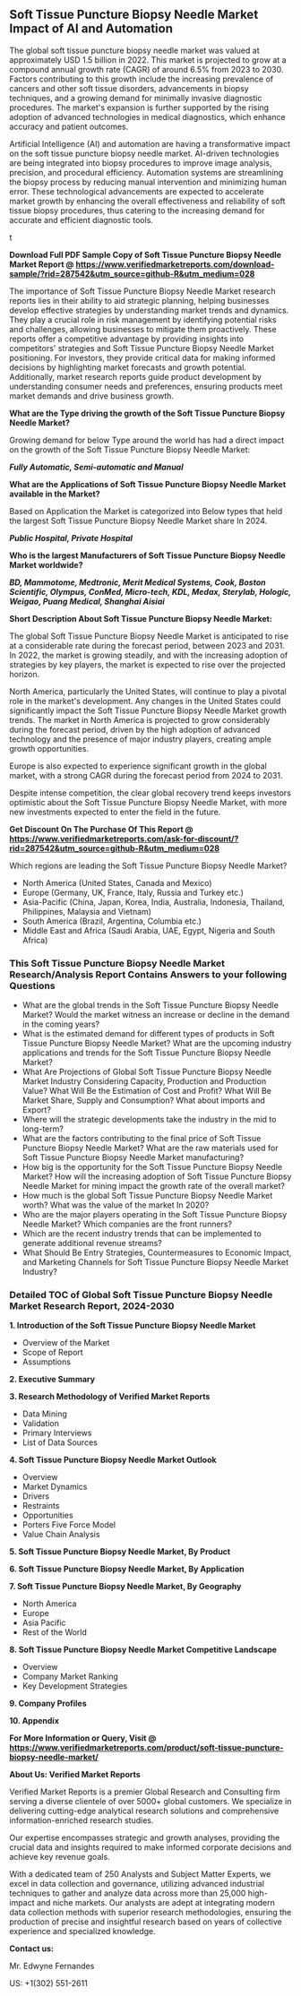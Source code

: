 <h2>Soft Tissue Puncture Biopsy Needle Market Impact of AI and Automation</h2><p>The global soft tissue puncture biopsy needle market was valued at approximately USD 1.5 billion in 2022. This market is projected to grow at a compound annual growth rate (CAGR) of around 6.5% from 2023 to 2030. Factors contributing to this growth include the increasing prevalence of cancers and other soft tissue disorders, advancements in biopsy techniques, and a growing demand for minimally invasive diagnostic procedures. The market's expansion is further supported by the rising adoption of advanced technologies in medical diagnostics, which enhance accuracy and patient outcomes.</p><p>Artificial Intelligence (AI) and automation are having a transformative impact on the soft tissue puncture biopsy needle market. AI-driven technologies are being integrated into biopsy procedures to improve image analysis, precision, and procedural efficiency. Automation systems are streamlining the biopsy process by reducing manual intervention and minimizing human error. These technological advancements are expected to accelerate market growth by enhancing the overall effectiveness and reliability of soft tissue biopsy procedures, thus catering to the increasing demand for accurate and efficient diagnostic tools.</p>t</p><p id="" class=""><strong>Download Full PDF Sample Copy of Soft Tissue Puncture Biopsy Needle Market Report @ <a href="https://www.verifiedmarketreports.com/download-sample/?rid=287542&utm_source=github-R&utm_medium=028" target="_blank">https://www.verifiedmarketreports.com/download-sample/?rid=287542&utm_source=github-R&utm_medium=028</a></strong></p><p>The importance of&nbsp;Soft Tissue Puncture Biopsy Needle Market research reports lies in their ability to aid strategic planning, helping businesses develop effective strategies by understanding market trends and dynamics. They play a crucial role in risk management by identifying potential risks and challenges, allowing businesses to mitigate them proactively. These reports offer a competitive advantage by providing insights into competitors' strategies and Soft Tissue Puncture Biopsy Needle Market positioning. For investors, they provide critical data for making informed decisions by highlighting market forecasts and growth potential. Additionally, market research reports guide product development by understanding consumer needs and preferences, ensuring products meet market demands and drive business growth.</p><p><strong>What are the&nbsp;Type driving the growth of the Soft Tissue Puncture Biopsy Needle Market?</strong></p><p id="" class="">Growing demand for below Type around the world has had a direct impact on the growth of the Soft Tissue Puncture Biopsy Needle Market:</p><em><strong>Fully Automatic, Semi-automatic and Manual</strong></em></p><strong>What are the&nbsp;Applications&nbsp;of Soft Tissue Puncture Biopsy Needle Market available in the Market?</strong></p><p id="" class="">Based on Application the Market is categorized into Below types that held the largest Soft Tissue Puncture Biopsy Needle Market share In 2024.</p><em><strong>Public Hospital, Private Hospital</strong></em></p><strong>Who is the largest Manufacturers of Soft Tissue Puncture Biopsy Needle Market worldwide?</strong></p><p><em><strong>BD, Mammotome, Medtronic, Merit Medical Systems, Cook, Boston Scientific, Olympus, ConMed, Micro-tech, KDL, Medax, Sterylab, Hologic, Weigao, Puang Medical, Shanghai Aisiai</strong></em></p><p id="" class=""><strong>Short Description About Soft Tissue Puncture Biopsy Needle Market:</strong></p><p>The global Soft Tissue Puncture Biopsy Needle Market is anticipated to rise at a considerable rate during the forecast period, between 2023 and 2031. In 2022, the market is growing steadily, and with the increasing adoption of strategies by key players, the market is expected to rise over the projected horizon.</p><p>North America, particularly the United States, will continue to play a pivotal role in the market's development. Any changes in the United States could significantly impact the Soft Tissue Puncture Biopsy Needle Market growth trends. The market in North America is projected to grow considerably during the forecast period, driven by the high adoption of advanced technology and the presence of major industry players, creating ample growth opportunities.</p><p>Europe is also expected to experience significant growth in the global market, with a strong CAGR during the forecast period from 2024 to 2031.</p><p>Despite intense competition, the clear global recovery trend keeps investors optimistic about the Soft Tissue Puncture Biopsy Needle Market, with more new investments expected to enter the field in the future.</p><p id="" class=""><strong>Get Discount On The Purchase Of This Report @ <a href="https://www.verifiedmarketreports.com/ask-for-discount/?rid=287542&utm_source=github-R&utm_medium=028" target="_blank">https://www.verifiedmarketreports.com/ask-for-discount/?rid=287542&utm_source=github-R&utm_medium=028</a></strong></p>Which regions are leading the Soft Tissue Puncture Biopsy Needle Market?</p><ul><li>North America (United States, Canada and Mexico)</li><li>Europe (Germany, UK, France, Italy, Russia and Turkey etc.)</li><li>Asia-Pacific (China, Japan, Korea, India, Australia, Indonesia, Thailand, Philippines, Malaysia and Vietnam)</li><li>South America (Brazil, Argentina, Columbia etc.)</li><li>Middle East and Africa (Saudi Arabia, UAE, Egypt, Nigeria and South Africa)</li></ul><h3 id="" class="">This Soft Tissue Puncture Biopsy Needle Market Research/Analysis Report Contains Answers to your following Questions</h3><ul><li>What are the global trends in the Soft Tissue Puncture Biopsy Needle Market? Would the market witness an increase or decline in the demand in the coming years?</li><li>What is the estimated demand for different types of products in Soft Tissue Puncture Biopsy Needle Market? What are the upcoming industry applications and trends for the Soft Tissue Puncture Biopsy Needle Market?</li><li>What Are Projections of Global Soft Tissue Puncture Biopsy Needle Market Industry Considering Capacity, Production and Production Value? What Will Be the Estimation of Cost and Profit? What Will Be Market Share, Supply and Consumption? What about imports and Export?</li><li>Where will the strategic developments take the industry in the mid to long-term?</li><li>What are the factors contributing to the final price of Soft Tissue Puncture Biopsy Needle Market? What are the raw materials used for Soft Tissue Puncture Biopsy Needle Market manufacturing?</li><li>How big is the opportunity for the Soft Tissue Puncture Biopsy Needle Market? How will the increasing adoption of Soft Tissue Puncture Biopsy Needle Market for mining impact the growth rate of the overall market?</li><li>How much is the global Soft Tissue Puncture Biopsy Needle Market worth? What was the value of the market In 2020?</li><li>Who are the major players operating in the Soft Tissue Puncture Biopsy Needle Market? Which companies are the front runners?</li><li>Which are the recent industry trends that can be implemented to generate additional revenue streams?</li><li>What Should Be Entry Strategies, Countermeasures to Economic Impact, and Marketing Channels for Soft Tissue Puncture Biopsy Needle Market Industry?</li></ul><h3 id="" class="">Detailed TOC of Global Soft Tissue Puncture Biopsy Needle Market Research Report, 2024-2030</h3><p id="" class=""><strong>1. Introduction of the Soft Tissue Puncture Biopsy Needle Market</strong></p><ul><li>Overview of the Market</li><li>Scope of Report</li><li>Assumptions</li></ul><p id="" class=""><strong>2. Executive Summary</strong></p><p id="" class=""><strong>3. Research Methodology of Verified Market Reports</strong></p><ul><li>Data Mining</li><li>Validation</li><li>Primary Interviews</li><li>List of Data Sources</li></ul><p id="" class=""><strong>4. Soft Tissue Puncture Biopsy Needle Market Outlook</strong></p><ul><li>Overview</li><li>Market Dynamics</li><li>Drivers</li><li>Restraints</li><li>Opportunities</li><li>Porters Five Force Model</li><li>Value Chain Analysis</li></ul><p id="" class=""><strong>5. Soft Tissue Puncture Biopsy Needle Market, By Product</strong></p><p id="" class=""><strong>6. Soft Tissue Puncture Biopsy Needle Market, By Application</strong></p><p id="" class=""><strong>7. Soft Tissue Puncture Biopsy Needle Market, By Geography</strong></p><ul><li>North America</li><li>Europe</li><li>Asia Pacific</li><li>Rest of the World</li></ul><p id="" class=""><strong>8. Soft Tissue Puncture Biopsy Needle Market Competitive Landscape</strong></p><ul><li>Overview</li><li>Company Market Ranking</li><li>Key Development Strategies</li></ul><p id="" class=""><strong>9. Company Profiles</strong></p><p id="" class=""><strong>10. Appendix</strong></p><p id="" class=""><strong>For More Information or Query, Visit @ <a href="https://www.verifiedmarketreports.com/product/soft-tissue-puncture-biopsy-needle-market/" target="_blank">https://www.verifiedmarketreports.com/product/soft-tissue-puncture-biopsy-needle-market/</a></strong></p><p id="" class=""><strong>About Us: Verified Market Reports</strong></p><p id="" class="">Verified Market Reports is a premier Global Research and Consulting firm serving a diverse clientele of over 5000+ global customers. We specialize in delivering cutting-edge analytical research solutions and comprehensive information-enriched research studies.</p><p id="" class="">Our expertise encompasses strategic and growth analyses, providing the crucial data and insights required to make informed corporate decisions and achieve key revenue goals.</p><p id="" class="">With a dedicated team of 250 Analysts and Subject Matter Experts, we excel in data collection and governance, utilizing advanced industrial techniques to gather and analyze data across more than 25,000 high-impact and niche markets. Our analysts are adept at integrating modern data collection methods with superior research methodologies, ensuring the production of precise and insightful research based on years of collective experience and specialized knowledge.</p><p id="" class=""><strong>Contact us:</strong></p><p id="" class="">Mr. Edwyne Fernandes</p><p id="" class="">US: +1(302) 551-2611</p>